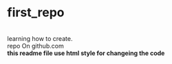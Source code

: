 # first_repo
<br>
learning how to create.
<br>
repo <it style="color='green'">On github.com </it>
<br>
<strong>this readme file use html style for changeing the code</strong>
